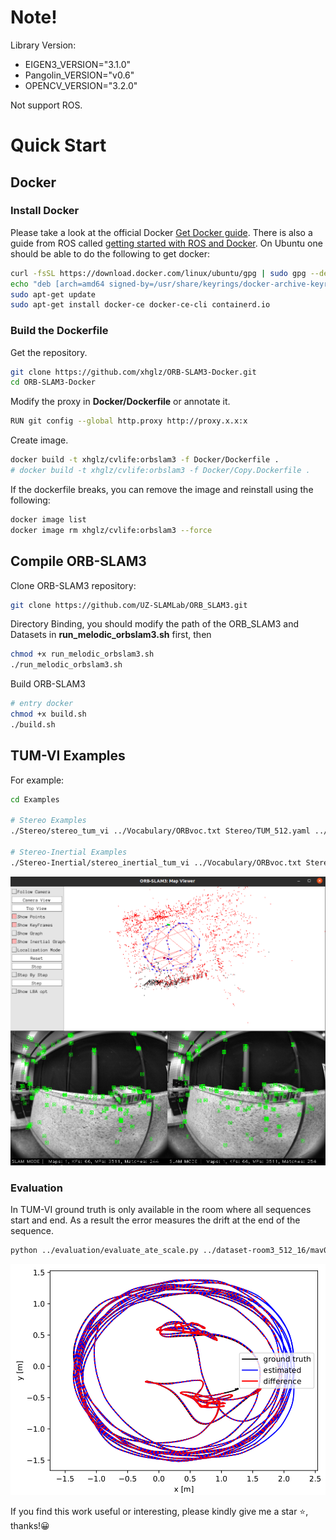 # Note!
Library Version:
- EIGEN3_VERSION="3.1.0"
- Pangolin_VERSION="v0.6"
- OPENCV_VERSION="3.2.0"
        
Not support ROS.
# Quick Start
## Docker
### Install Docker
Please take a look at the official Docker [Get Docker guide](https://docs.docker.com/get-docker/). There is also a guide from ROS called [getting started with ROS and Docker](http://wiki.ros.org/docker/Tutorials/Docker). On Ubuntu one should be able to do the following to get docker:
```bash
curl -fsSL https://download.docker.com/linux/ubuntu/gpg | sudo gpg --dearmor -o /usr/share/keyrings/docker-archive-keyring.gpg
echo "deb [arch=amd64 signed-by=/usr/share/keyrings/docker-archive-keyring.gpg] https://download.docker.com/linux/ubuntu $(lsb_release -cs) stable" | sudo tee /etc/apt/sources.list.d/docker.list > /dev/null
sudo apt-get update
sudo apt-get install docker-ce docker-ce-cli containerd.io
```
### Build the Dockerfile 
Get the repository.
```bash
git clone https://github.com/xhglz/ORB-SLAM3-Docker.git
cd ORB-SLAM3-Docker
```
Modify the proxy in **Docker/Dockerfile** or annotate it.
```bash
RUN git config --global http.proxy http://proxy.x.x:x
```
Create image.
```bash
docker build -t xhglz/cvlife:orbslam3 -f Docker/Dockerfile .
# docker build -t xhglz/cvlife:orbslam3 -f Docker/Copy.Dockerfile .
```
If the dockerfile breaks, you can remove the image and reinstall using the following:
```bash
docker image list
docker image rm xhglz/cvlife:orbslam3 --force
```
## Compile ORB-SLAM3
Clone ORB-SLAM3 repository:
```bash
git clone https://github.com/UZ-SLAMLab/ORB_SLAM3.git
```
Directory Binding, you should modify the path of the ORB_SLAM3 and Datasets in **run_melodic_orbslam3.sh** first, then
```bash
chmod +x run_melodic_orbslam3.sh
./run_melodic_orbslam3.sh
```
Build ORB-SLAM3
```bash
# entry docker
chmod +x build.sh
./build.sh
```
## TUM-VI Examples
For example:
```bash
cd Examples

# Stereo Examples
./Stereo/stereo_tum_vi ../Vocabulary/ORBvoc.txt Stereo/TUM_512.yaml ../dataset-room3_512_16/mav0/cam0/data ../dataset-room3_512_16/mav0/cam1/data Stereo/TUM_TimeStamps/dataset-room3_512.txt dataset-room3_512_stereo

# Stereo-Inertial Examples
./Stereo-Inertial/stereo_inertial_tum_vi ../Vocabulary/ORBvoc.txt Stereo-Inertial/TUM_512.yaml ../dataset-room3_512_16/mav0/cam0/data ../dataset-room3_512_16/mav0/cam1/data Stereo-Inertial/TUM_TimeStamps/dataset-room3_512.txt Stereo-Inertial/TUM_IMU/dataset-room3_512.txt dataset-room3_512_stereoi
```
![example](./Docker/example.png)
### Evaluation
In TUM-VI ground truth is only available in the room where all sequences start and end. As a result the error measures the drift at the end of the sequence.
```bash
python ../evaluation/evaluate_ate_scale.py ../dataset-room3_512_16/mav0/mocap0/data.csv f_dataset-room3_512_stereoi.txt --plot room3_512_stereoi.pdf
```
![evaluation](./Docker/evaluation.png)



If you find this work useful or interesting, please kindly give me a star :star:, thanks!:grinning: